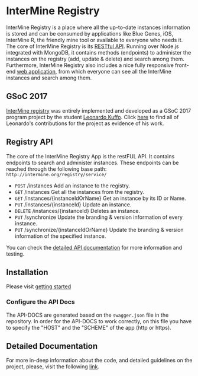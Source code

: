 # InterMine Registry
InterMine Registry is a place where all the up-to-date instances information is stored and can be consumed by applications like Blue Genes, iOS, InterMine R, the friendly mine tool or available to everyone who needs it. The core of InterMine Registry is its [RESTful API](http://registry.intermine.org/api-docs/). Running over Node.js integrated with MongoDB, it contains methods (endpoints) to administer the instances on the registry (add, update & delete) and search among them. Furthermore, InterMine Registry also includes a nice fully responsive front-end [web application](http://registry.intermine.org/), from which everyone can see all the InterMine instances and search among them.

## GSoC 2017 ##
[InterMine registry](http://registry.intermine.org/) was entirely implemented and developed as a GSoC 2017 program project by the student [Leonardo Kuffo](https://github.com/lkuffo). Click [here](https://github.com/intermine/intermine-registry/commits/master?author=lkuffo) to find all of Leonardo's contributions for the project as evidence of his work.


## Registry API ##


The core of the InterMine Registry App is the restFUL API. It contains endpoints to search and administer instances. These endpoints can be reached through the following base path: `http://intermine.org/registry/service/`


- `POST`    /instances     Add an instance to the registry.
- `GET`     /instances     Get all the instances from the registry.
- `GET`     /instances/{instanceIdOrName}    Get an instance by its ID or Name.
- `PUT`     /instances/{instanceId}    Update an instance.
- `DELETE`  /instances/{instanceId}   Deletes an instance.
- `PUT`     /synchronize   Update the branding & version information of every instance.
- `PUT`     /synchronize/{instanceIdOrName}    Update the branding & version information of the specified instance.

You can check the [detailed API documentation](http://registry.intermine.org/api-docs/) for more information and testing.

## Installation ##

Please visit [getting started](getting-started)

### Configure the API Docs ###

The API-DOCS are generated based on the `swagger.json` file in the repository. In order for the API-DOCS to work correctly, on this file you have to specify the "HOST" and the "SCHEME" of the app (http or https).

## Detailed Documentation ##

For more in-deep information about the code, and detailed guidelines on the project, please, visit the following [link](https://docs.google.com/document/d/1ODWOBPA0XePfXmpKN75GQoBPjvFH9Rnp5yIooD1szXw/edit?usp=sharing).
